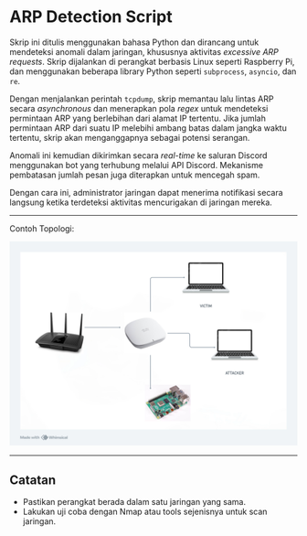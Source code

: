 # ARP Detection Script

Skrip ini ditulis menggunakan bahasa Python dan dirancang untuk mendeteksi anomali dalam jaringan, khususnya aktivitas *excessive ARP requests*. Skrip dijalankan di perangkat berbasis Linux seperti Raspberry Pi, dan menggunakan beberapa library Python seperti `subprocess`, `asyncio`, dan `re`.

Dengan menjalankan perintah `tcpdump`, skrip memantau lalu lintas ARP secara *asynchronous* dan menerapkan pola *regex* untuk mendeteksi permintaan ARP yang berlebihan dari alamat IP tertentu. Jika jumlah permintaan ARP dari suatu IP melebihi ambang batas dalam jangka waktu tertentu, skrip akan menganggapnya sebagai potensi serangan.

Anomali ini kemudian dikirimkan secara *real-time* ke saluran Discord menggunakan bot yang terhubung melalui API Discord. Mekanisme pembatasan jumlah pesan juga diterapkan untuk mencegah spam.

Dengan cara ini, administrator jaringan dapat menerima notifikasi secara langsung ketika terdeteksi aktivitas mencurigakan di jaringan mereka.

---
Contoh Topologi: 

![Diagram ARP Detection](topology_example.png)

---
## Catatan
- Pastikan perangkat berada dalam satu jaringan yang sama.
- Lakukan uji coba dengan Nmap atau tools sejenisnya untuk scan jaringan.